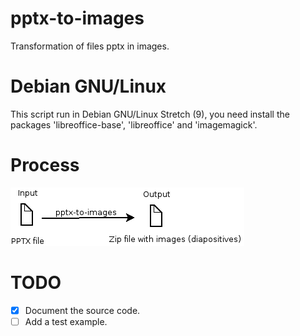 # pptx-to-images
Transformation of files pptx in images.

# Debian GNU/Linux
This script run in Debian GNU/Linux Stretch (9), you need install the packages 'libreoffice-base',
'libreoffice' and 'imagemagick'.

# Process
![Image Process](https://raw.githubusercontent.com/innaky/pptx-to-images/master/process.png)

# TODO
- [x] Document the source code.
- [ ] Add a test example.
